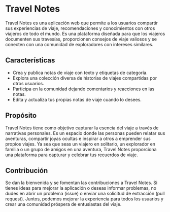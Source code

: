 # Travel Notes

Travel Notes es una aplicación web que permite a los usuarios compartir sus experiencias de viaje, recomendaciones y conocimientos con otros viajeros de todo el mundo. Es una plataforma diseñada para que los viajeros documenten sus travesías, proporcionen consejos de viaje valiosos y se conecten con una comunidad de exploradores con intereses similares.

[](https://s5.gifyu.com/images/SRNAb.md.gif)

## Características

- Crea y publica notas de viaje con texto y etiquetas de categoría.
- Explora una colección diversa de historias de viajes compartidas por otros usuarios.
- Participa en la comunidad dejando comentarios y reacciones en las notas.
- Edita y actualiza tus propias notas de viaje cuando lo desees.

## Propósito

Travel Notes tiene como objetivo capturar la esencia del viaje a través de narrativas personales. Es un espacio donde las personas pueden relatar sus aventuras, compartir joyas ocultas e inspirar a otros a emprender sus propios viajes. Ya sea que seas un viajero en solitario, un explorador en familia o un grupo de amigos en una aventura, Travel Notes proporciona una plataforma para capturar y celebrar tus recuerdos de viaje.

## Contribución

Se dan la bienvenida y se fomentan las contribuciones a Travel Notes. Si tienes ideas para mejorar la aplicación o deseas informar problemas, no dudes en abrir un problema (issue) o enviar una solicitud de extracción (pull request). Juntos, podemos mejorar la experiencia para todos los usuarios y crear una comunidad próspera de entusiastas del viaje.
